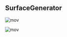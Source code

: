 ## SurfaceGenerator

![mov](https://user-images.githubusercontent.com/29158616/47508086-68dca580-d8ae-11e8-8a82-c4a105409a3b.gif)

![mov](https://user-images.githubusercontent.com/29158616/47566222-f5966a80-d965-11e8-8f39-7f8a1ef550a8.gif)
